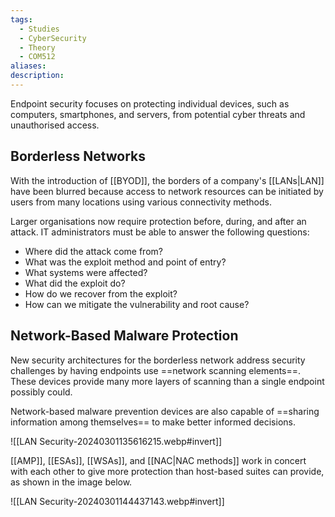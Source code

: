 ```yaml
---
tags:
  - Studies
  - CyberSecurity
  - Theory
  - COM512
aliases: 
description:
---
```

Endpoint security focuses on protecting individual devices, such as computers, smartphones, and servers, from potential cyber threats and unauthorised access.

## Borderless Networks

With the introduction of [[BYOD]], the borders of a company's [[LANs|LAN]] have been blurred because access to network resources can be initiated by users from many locations using various connectivity methods.

Larger organisations now require protection before, during, and after an attack. IT administrators must be able to answer the following questions:

- Where did the attack come from?
- What was the exploit method and point of entry?
- What systems were affected?
- What did the exploit do?
- How do we recover from the exploit?
- How can we mitigate the vulnerability and root cause?

## Network-Based Malware Protection

New security architectures for the borderless network address security challenges by having endpoints use ==network scanning elements==. These devices provide many more layers of scanning than a single endpoint possibly could. 

Network-based malware prevention devices are also capable of ==sharing information among themselves== to make better informed decisions.

![[LAN Security-20240301135616215.webp#invert]]

[[AMP]], [[ESAs]], [[WSAs]], and [[NAC|NAC methods]] work in concert with each other to give more protection than host-based suites can provide, as shown in the image below.

![[LAN Security-20240301144437143.webp#invert]]


